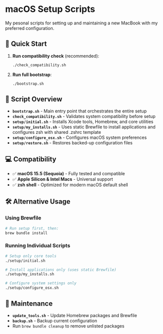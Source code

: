 # macOS Setup Scripts

My pesonal scripts for setting up and maintaining a new MacBook with my preferred configuration.

## 🚀 Quick Start

1. **Run compatibility check** (recommended):
   ```bash
   ./check_compatibility.sh
   ```

2. **Run full bootstrap**:
   ```bash
   ./bootstrap.sh
   ```

## 📁 Script Overview

- **`bootstrap.sh`** - Main entry point that orchestrates the entire setup
- **`check_compatibility.sh`** - Validates system compatibility before setup
- **`setup/initial.sh`** - Installs Xcode tools, Homebrew, and core utilities
- **`setup/my_installs.sh`** - Uses static Brewfile to install applications and configures zsh with shared .zshrc template
- **`setup/configure_osx.sh`** - Configures macOS system preferences
- **`setup/restore.sh`** - Restores backed-up configuration files

## 💻 Compatibility

- ✅ **macOS 15.5 (Sequoia)** - Fully tested and compatible
- ✅ **Apple Silicon & Intel Macs** - Universal support
- ✅ **zsh shell** - Optimized for modern macOS default shell

## 🛠 Alternative Usage

### Using Brewfile
```bash
# Run setup first, then:
brew bundle install
```

### Running Individual Scripts
```bash
# Setup only core tools
./setup/initial.sh

# Install applications only (uses static Brewfile)
./setup/my_installs.sh

# Configure system settings only
./setup/configure_osx.sh
```

## 🔄 Maintenance

- **`update_tools.sh`** - Update Homebrew packages and Brewfile
- **`backup.sh`** - Backup current configuration
- Run `brew bundle cleanup` to remove unlisted packages
